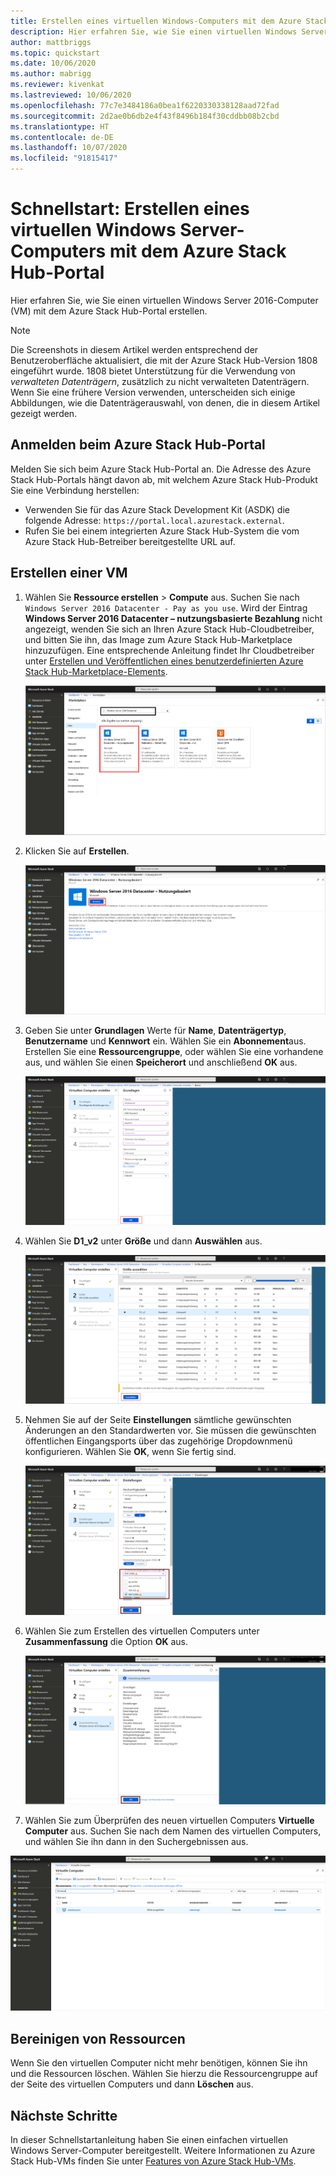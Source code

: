 ```yaml
---
title: Erstellen eines virtuellen Windows-Computers mit dem Azure Stack Hub-Portal
description: Hier erfahren Sie, wie Sie einen virtuellen Windows Server 2016-Computer (VM) mit dem Azure Stack Hub-Portal erstellen.
author: mattbriggs
ms.topic: quickstart
ms.date: 10/06/2020
ms.author: mabrigg
ms.reviewer: kivenkat
ms.lastreviewed: 10/06/2020
ms.openlocfilehash: 77c7e3484186a0bea1f6220330338128aad72fad
ms.sourcegitcommit: 2d2ae0b6db2e4f43f8496b184f30cddbb08b2cbd
ms.translationtype: HT
ms.contentlocale: de-DE
ms.lasthandoff: 10/07/2020
ms.locfileid: "91815417"
---
```

# <a name="quickstart-create-a-windows-server-vm-with-the-azure-stack-hub-portal"></a>Schnellstart: Erstellen eines virtuellen Windows Server-Computers mit dem Azure Stack Hub-Portal

Hier erfahren Sie, wie Sie einen virtuellen Windows Server 2016-Computer (VM) mit dem Azure Stack Hub-Portal erstellen.

> [!NOTE]  
> Die Screenshots in diesem Artikel werden entsprechend der Benutzeroberfläche aktualisiert, die mit der Azure Stack Hub-Version 1808 eingeführt wurde. 1808 bietet Unterstützung für die Verwendung von *verwalteten Datenträgern*, zusätzlich zu nicht verwalteten Datenträgern. Wenn Sie eine frühere Version verwenden, unterscheiden sich einige Abbildungen, wie die Datenträgerauswahl, von denen, die in diesem Artikel gezeigt werden.  


## <a name="sign-in-to-the-azure-stack-hub-portal"></a>Anmelden beim Azure Stack Hub-Portal

Melden Sie sich beim Azure Stack Hub-Portal an. Die Adresse des Azure Stack Hub-Portals hängt davon ab, mit welchem Azure Stack Hub-Produkt Sie eine Verbindung herstellen:

* Verwenden Sie für das Azure Stack Development Kit (ASDK) die folgende Adresse: `https://portal.local.azurestack.external`.
* Rufen Sie bei einem integrierten Azure Stack Hub-System die vom Azure Stack Hub-Betreiber bereitgestellte URL auf.

## <a name="create-a-vm"></a>Erstellen einer VM

1. Wählen Sie **Ressource erstellen** > **Compute** aus. Suchen Sie nach ` Windows Server 2016 Datacenter - Pay as you use`.
    Wird der Eintrag **Windows Server 2016 Datacenter – nutzungsbasierte Bezahlung** nicht angezeigt, wenden Sie sich an Ihren Azure Stack Hub-Cloudbetreiber, und bitten Sie ihn, das Image zum Azure Stack Hub-Marketplace hinzuzufügen. Eine entsprechende Anleitung findet Ihr Cloudbetreiber unter [Erstellen und Veröffentlichen eines benutzerdefinierten Azure Stack Hub-Marketplace-Elements](../operator/azure-stack-create-and-publish-marketplace-item.md).

    ![Windows Server 2016 Datacenter – nutzungsbasierte Bezahlung](./media/azure-stack-quick-windows-portal/image1.png)

1. Klicken Sie auf **Erstellen**.

    ![Erstellen einer Ressource](./media/azure-stack-quick-windows-portal/image2.png)

1. Geben Sie unter **Grundlagen** Werte für **Name**, **Datenträgertyp**, **Benutzername** und **Kennwort** ein. Wählen Sie ein **Abonnement**aus. Erstellen Sie eine **Ressourcengruppe**, oder wählen Sie eine vorhandene aus, und wählen Sie einen **Speicherort** und anschließend **OK** aus.

    ![Erstellen eines virtuellen Computers: Grundlagen](./media/azure-stack-quick-windows-portal/image3.png)

1. Wählen Sie **D1_v2** unter **Größe** und dann **Auswählen** aus.

    ![Erstellen eines virtuellen Computers: Größe](./media/azure-stack-quick-windows-portal/image4.png)

1. Nehmen Sie auf der Seite **Einstellungen** sämtliche gewünschten Änderungen an den Standardwerten vor. Sie müssen die gewünschten öffentlichen Eingangsports über das zugehörige Dropdownmenü konfigurieren. Wählen Sie **OK**, wenn Sie fertig sind.

    ![Erstellen eines virtuellen Computers: Einstellungen](./media/azure-stack-quick-windows-portal/image5.png)

1. Wählen Sie zum Erstellen des virtuellen Computers unter **Zusammenfassung** die Option **OK** aus.

    ![Erstellen eines virtuellen Computers: Zusammenfassung](./media/azure-stack-quick-windows-portal/image6.png)

1. Wählen Sie zum Überprüfen des neuen virtuellen Computers **Virtuelle Computer** aus. Suchen Sie nach dem Namen des virtuellen Computers, und wählen Sie ihn dann in den Suchergebnissen aus.

![Erstellen eines virtuellen Computers: Suchen nach dem virtuellen Computer](./media/azure-stack-quick-windows-portal/image7.png)

## <a name="clean-up-resources"></a>Bereinigen von Ressourcen

Wenn Sie den virtuellen Computer nicht mehr benötigen, können Sie ihn und die Ressourcen löschen. Wählen Sie hierzu die Ressourcengruppe auf der Seite des virtuellen Computers und dann **Löschen** aus.

## <a name="next-steps"></a>Nächste Schritte

In dieser Schnellstartanleitung haben Sie einen einfachen virtuellen Windows Server-Computer bereitgestellt. Weitere Informationen zu Azure Stack Hub-VMs finden Sie unter [Features von Azure Stack Hub-VMs](azure-stack-vm-considerations.md).
